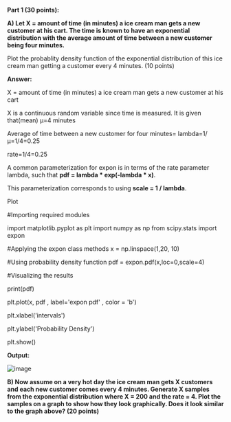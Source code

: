 **Part 1 (30 points):**

**A) Let X = amount of time (in minutes) a ice cream man gets a new customer at his cart. The time is known to have an exponential distribution with the average amount of time between a new customer being four minutes.**

Plot the probablity density function of the exponential distribution of this ice cream man getting a customer every 4 minutes. (10 points)

**Answer:**

X = amount of time (in minutes) a ice cream man gets a new customer at his cart

X is a continuous random variable since time is measured. It is given that(mean) μ=4 minutes

Average of time between a new customer for four minutes= lambda=1/μ=1/4=0.25

rate=1/4=0.25

A common parameterization for expon is in terms of the rate parameter lambda, such that  **pdf = lambda * exp(-lambda * x)**.

This parameterization corresponds to using **scale = 1 / lambda**.


Plot 

#Importing required modules

import matplotlib.pyplot as plt
import numpy as np
from scipy.stats import expon
 
#Applying the expon class methods
x = np.linspace(1,20, 10)

#Using probability density function
pdf = expon.pdf(x,loc=0,scale=4)
 
#Visualizing the results

print(pdf)

plt.plot(x, pdf , label='expon pdf' , color = 'b')

plt.xlabel('intervals')

plt.ylabel('Probability Density')

plt.show()

**Output:**

![image](https://user-images.githubusercontent.com/106718885/174466785-f3701891-15d1-47cc-a1d3-b55612ac658d.png)


**B) Now assume on a very hot day the ice cream man gets X customers and each new customer comes every 4 minutes. Generate X samples from the exponential distribution where X = 200 and the rate = 4. Plot the samples on a graph to show how they look graphically. Does it look similar to the graph above? (20 points)**

